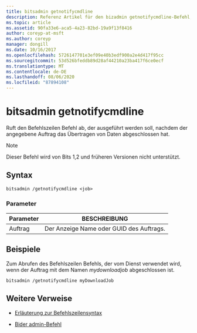 ```yaml
---
title: bitsadmin getnotifycmdline
description: Referenz Artikel für den bizadmin getnotifycmdline-Befehl, der den Befehlszeilen Befehl abruft, der ausgeführt wird, wenn der Auftrag das Übertragen von Daten abgeschlossen hat.
ms.topic: article
ms.assetid: 90fa33e6-aca5-4a23-82bd-19a9f13f8416
author: coreyp-at-msft
ms.author: coreyp
manager: dongill
ms.date: 10/16/2017
ms.openlocfilehash: 5726147701e3ef09e40b3edf900a2e4d417f95cc
ms.sourcegitcommit: 53d526bfeddb89d28af44210a23ba417f6ce0ecf
ms.translationtype: MT
ms.contentlocale: de-DE
ms.lasthandoff: 08/06/2020
ms.locfileid: "87894108"
---
```

# <a name="bitsadmin-getnotifycmdline"></a>bitsadmin getnotifycmdline

Ruft den Befehlszeilen Befehl ab, der ausgeführt werden soll, nachdem der angegebene Auftrag das Übertragen von Daten abgeschlossen hat.

> [!NOTE]
> Dieser Befehl wird von Bits 1,2 und früheren Versionen nicht unterstützt.

## <a name="syntax"></a>Syntax

```
bitsadmin /getnotifycmdline <job>
```

### <a name="parameters"></a>Parameter

| Parameter | BESCHREIBUNG |
| -------------- | -------------- |
| Auftrag | Der Anzeige Name oder GUID des Auftrags. |

## <a name="examples"></a>Beispiele

Zum Abrufen des Befehlszeilen Befehls, der vom Dienst verwendet wird, wenn der Auftrag mit dem Namen *mydownloadjob* abgeschlossen ist.

```
bitsadmin /getnotifycmdline myDownloadJob
```

## <a name="additional-references"></a>Weitere Verweise

- [Erläuterung zur Befehlszeilensyntax](command-line-syntax-key.md)

- [Bider admin-Befehl](bitsadmin.md)
